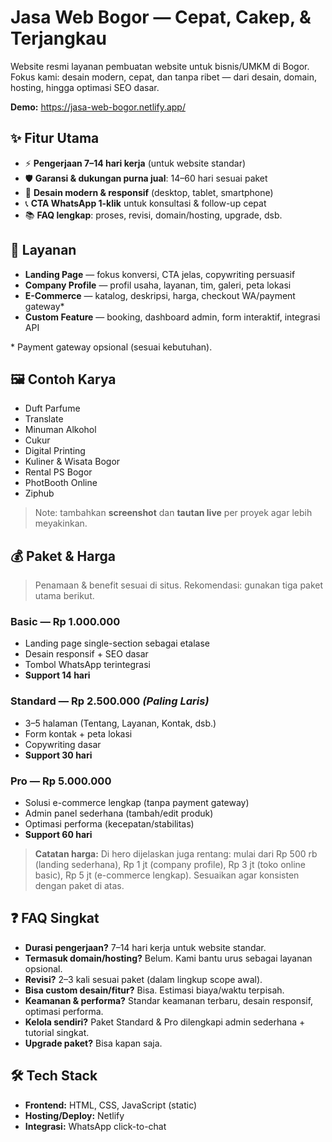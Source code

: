 # Jasa Web Bogor — Cepat, Cakep, & Terjangkau

Website resmi layanan pembuatan website untuk bisnis/UMKM di Bogor. Fokus kami: desain modern, cepat, dan tanpa ribet — dari desain, domain, hosting, hingga optimasi SEO dasar.

**Demo:** https://jasa-web-bogor.netlify.app/

## ✨ Fitur Utama
- ⚡ **Pengerjaan 7–14 hari kerja** (untuk website standar)
- 🛡️ **Garansi & dukungan purna jual**: 14–60 hari sesuai paket
- 📱 **Desain modern & responsif** (desktop, tablet, smartphone)
- 📞 **CTA WhatsApp 1-klik** untuk konsultasi & follow-up cepat
- 📚 **FAQ lengkap**: proses, revisi, domain/hosting, upgrade, dsb.

## 🧩 Layanan
- **Landing Page** — fokus konversi, CTA jelas, copywriting persuasif
- **Company Profile** — profil usaha, layanan, tim, galeri, peta lokasi
- **E-Commerce** — katalog, deskripsi, harga, checkout WA/payment gateway*
- **Custom Feature** — booking, dashboard admin, form interaktif, integrasi API

\* Payment gateway opsional (sesuai kebutuhan).

## 🖼️ Contoh Karya
- Duft Parfume
- Translate
- Minuman Alkohol
- Cukur
- Digital Printing
- Kuliner & Wisata Bogor
- Rental PS Bogor
- PhotBooth Online
- Ziphub

> Note: tambahkan **screenshot** dan **tautan live** per proyek agar lebih meyakinkan.

## 💰 Paket & Harga
> Penamaan & benefit sesuai di situs. Rekomendasi: gunakan tiga paket utama berikut.

### Basic — **Rp 1.000.000**
- Landing page single-section sebagai etalase
- Desain responsif + SEO dasar
- Tombol WhatsApp terintegrasi
- **Support 14 hari**

### Standard — **Rp 2.500.000** _(Paling Laris)_
- 3–5 halaman (Tentang, Layanan, Kontak, dsb.)
- Form kontak + peta lokasi
- Copywriting dasar
- **Support 30 hari**

### Pro — **Rp 5.000.000**
- Solusi e-commerce lengkap (tanpa payment gateway)
- Admin panel sederhana (tambah/edit produk)
- Optimasi performa (kecepatan/stabilitas)
- **Support 60 hari**

> **Catatan harga:** Di hero dijelaskan juga rentang: mulai dari Rp 500 rb (landing sederhana), Rp 1 jt (company profile), Rp 3 jt (toko online basic), Rp 5 jt (e-commerce lengkap). Sesuaikan agar konsisten dengan paket di atas.

## ❓ FAQ Singkat
- **Durasi pengerjaan?** 7–14 hari kerja untuk website standar.
- **Termasuk domain/hosting?** Belum. Kami bantu urus sebagai layanan opsional.
- **Revisi?** 2–3 kali sesuai paket (dalam lingkup scope awal).
- **Bisa custom desain/fitur?** Bisa. Estimasi biaya/waktu terpisah.
- **Keamanan & performa?** Standar keamanan terbaru, desain responsif, optimasi performa.
- **Kelola sendiri?** Paket Standard & Pro dilengkapi admin sederhana + tutorial singkat.
- **Upgrade paket?** Bisa kapan saja.

## 🛠️ Tech Stack
- **Frontend:** HTML, CSS, JavaScript (static)
- **Hosting/Deploy:** Netlify
- **Integrasi:** WhatsApp click-to-chat

